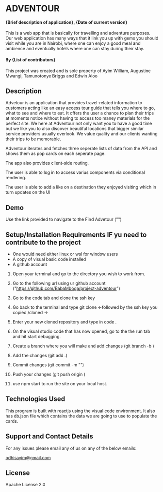 # ADVENTOUR

#### {Brief description of application}, {Date of current version}
This is a web app that is basically for travelling and adventure purposes. Our web application has many ways that it link you up with gems you should visit while you are in Nairobi, where one can enjoy a good meal and ambience and eventually hotels where one can stay during their stay. 

#### By **{List of contributors}**

This project was created and is sole property of Ayim William, Augustine Mwangi, Tamunotonye Briggs and Edwin Aloo

## Description
Advetour is an application that provides travel-related information to customers acting like an easy access tour guide that tells you where to go, what to see and where to eat. It offers the user a chance to plan their trips at moments notice without having to access too maney materials for the perfect site. We here at Adventour not only want you to have a good time but we like you to also discover beautiful locations that bigger similar service providers usually overlook. We value quality and our clients wanting their trips to be memorable.

Adventour iterates and fetches three seperate lists of data from the API and shows them as pop cards on each seperate page.

The app also provides client-side routing.

The user is able to log in to access varius components via conditional rendering.

The user is able to add a like on a destination they enjoyed visiting which in turn updates on the UI

## Demo

Use the link provided to navigate to the Find Advetour ("")


## Setup/Installation Requirements IF yu need to contribute to the project

- One would need either linux or wsl for window users
- A copy of visual basic code installed
- A github account

1. Open your terminal and go to the directory you wish to work from.
2. Go to the following url using ur github account ("https://github.com/BabaMboga/project-adventour")

3. Go to the code tab and clone the ssh key
4. Go back to the terminal and type git clone <-followed by the ssh key you copied /cloned ->
5. Enter your new cloned repository and type in code .
6. On the visual studio code that has now opened, go to the the run tab and hit start debugging.
7. Create a branch where you will make and add changes (git branch -b <branchname>)
8. Add the changes (git add .)
9. Commit changes (git commit -m "<add comment>")
10. Push your changes (git push origin <branchname>)
11. use npm start to run the site on your local host.

## Technologies Used

This program is built with reactjs using the visual code environment.
It also has db.json file which contains the data we are going to use to populate the cards.

## Support and Contact Details

For any issues please email any of us on any of the below emails:

odhisayim@gmail.com

## License

Apache License 2.0



